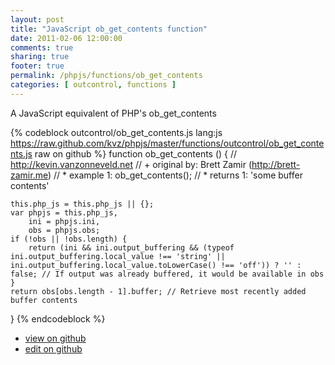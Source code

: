 ```yaml
---
layout: post
title: "JavaScript ob_get_contents function"
date: 2011-02-06 12:00:00
comments: true
sharing: true
footer: true
permalink: /phpjs/functions/ob_get_contents
categories: [ outcontrol, functions ]
---
```

A JavaScript equivalent of PHP's ob_get_contents
<!-- more -->
{% codeblock outcontrol/ob_get_contents.js lang:js https://raw.github.com/kvz/phpjs/master/functions/outcontrol/ob_get_contents.js raw on github %}
function ob_get_contents () {
    // http://kevin.vanzonneveld.net
    // +   original by: Brett Zamir (http://brett-zamir.me)
    // *     example 1: ob_get_contents();
    // *     returns 1: 'some buffer contents'

    this.php_js = this.php_js || {};
    var phpjs = this.php_js,
        ini = phpjs.ini,
        obs = phpjs.obs;
    if (!obs || !obs.length) {
        return (ini && ini.output_buffering && (typeof ini.output_buffering.local_value !== 'string' || ini.output_buffering.local_value.toLowerCase() !== 'off')) ? '' : false; // If output was already buffered, it would be available in obs
    }
    return obs[obs.length - 1].buffer; // Retrieve most recently added buffer contents
}
{% endcodeblock %}
<ul>
 <li><a href="https://github.com/kvz/phpjs/blob/master/functions/outcontrol/ob_get_contents.js">view on github</a></li>
 <li><a href="https://github.com/kvz/phpjs/edit/master/functions/outcontrol/ob_get_contents.js">edit on github</a></li>
</ul>
